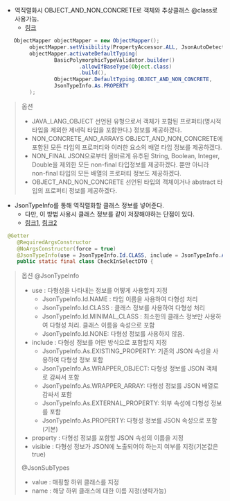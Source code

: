 - 역직렬화시 OBJECT_AND_NON_CONCRETE로 객체와 추상클래스 @class로 사용가능.
   - [링크](https://isaac1102.github.io/2021/04/28/jackson) 
```java
   ObjectMapper objectMapper = new ObjectMapper();
        objectMapper.setVisibility(PropertyAccessor.ALL, JsonAutoDetect.Visibility.ANY);
        objectMapper.activateDefaultTyping(
                BasicPolymorphicTypeValidator.builder()
                        .allowIfBaseType(Object.class)
                        .build(),
                ObjectMapper.DefaultTyping.OBJECT_AND_NON_CONCRETE,
                JsonTypeInfo.As.PROPERTY
        );
```
> 옵션
> - JAVA_LANG_OBJECT	선언된 유형으로서 객체가 포함된 프로퍼티(명시적 타입을 제외한 제네릭 타입을 포함한다.)
> 정보를 제공하겠다.
> - NON_CONCRETE_AND_ARRAYS	OBJECT_AND_NON_CONCRETE에 포함된 모든 타입의 프로퍼티와 이러한 요소의 배열 타입 정보를 제공하겠다.
> - NON_FINAL	JSON으로부터 올바르게 유추된 String, Boolean, Integer, Double을 제외한 모든 non-final 타입정보를 제공하겠다. 뿐만 아니라 non-final 타입의 모든 배열의 프로퍼티 정보도 제공하겠다.
> - OBJECT_AND_NON_CONCRETE	선언된 타입의 객체이거나 abstract 타입의 프로퍼티 정보를 제공하겠다.

- JsonTypeInfo를 통해 역직렬화할 클래스 정보를 넣어준다.
   - 다만, 이 방법 사용시 클래스 정보를 같이 저장해야하는 단점이 있다.
   - [링크1](https://velog.io/@youakdl12/JsonTypeInfo-JsonSubType), [링크2](https://alstn113.tistory.com/26)
```java
 @Getter
    @RequiredArgsConstructor
    @NoArgsConstructor(force = true)
    @JsonTypeInfo(use = JsonTypeInfo.Id.CLASS, include = JsonTypeInfo.As.PROPERTY, property = "@class")
    public static final class CheckInSelectDTO {
```

> 옵션
> @JsonTypeInfo
> - use : 다형성을 나타내는 정보를 어떻게 사용할지 지정
>   - JsonTypeInfo.Id.NAME : 타입 이름을 사용하여 다형성 처리
>    - JsonTypeInfo.Id.CLASS : 클래스 정보를 사용하여 다형성 처리
>   - JsonTypeInfo.Id.MINIMAL_CLASS : 최소한의 클래스 정보만 사용하여 다형성 처리. 클래스 이름을 속성으로 포함
>   - JsonTypeInfo.Id.NONE: 다형성 정보를 사용하지 않음.
> - include : 다형성 정보를 어떤 방식으로 포함할지 지정
>   - JsonTypeInfo.As.EXISTING_PROPERTY: 기존의 JSON 속성을 사용하여 다형성 정보 포함
>   - JsonTypeInfo.As.WRAPPER_OBJECT: 다형성 정보를 JSON 객체로 감싸서 포함
>   - JsonTypeInfo.As.WRAPPER_ARRAY: 다형성 정보를 JSON 배열로 감싸서 포함
>   - JsonTypeInfo.As.EXTERNAL_PROPERTY: 외부 속성에 다형성 정보를 포함
>   - JsonTypeInfo.As.PROPERTY: 다형성 정보를 JSON 속성으로 포함 (기본)
> - property : 다형성 정보를 포함할 JSON 속성의 이름을 지정
> - visible : 다형성 정보가 JSON에 노출되어야 하는지 여부를 지정(기본값은 true)
>
> @JsonSubTypes
> - value : 매핑할 하위 클래스를 지정
> - name : 해당 하위 클래스에 대한 이름 지정(생략가능)
